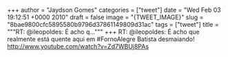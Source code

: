 
+++
author = "Jaydson Gomes"
categories = ["tweet"]
date = "Wed Feb 03 19:12:51 +0000 2010"
draft = false
image = "{TWEET_IMAGE}"
slug = "8bae9800cfc5895580b9796d37861149809d31ac"
tags = ["tweet"]
title = """RT: @ileopoldes: É acho q..."""
+++
RT: @ileopoldes: É acho que realmente está quente aqui em #FornoAlegre Batista desmaiando! http://www.youtube.com/watch?v=Zd7WBUj8PAs
